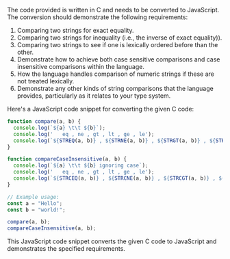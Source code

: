 The code provided is written in C and needs to be converted to JavaScript. The conversion should demonstrate the following requirements:

1. Comparing two strings for exact equality.
2. Comparing two strings for inequality (i.e., the inverse of exact equality)).
3. Comparing two strings to see if one is lexically ordered before than the other.
4. Demonstrate how to achieve both case sensitive comparisons and case insensitive comparisons within the language.
5. How the language handles comparison of numeric strings if these are not treated lexically.
6. Demonstrate any other kinds of string comparisons that the language provides, particularly as it relates to your type system.

Here's a JavaScript code snippet for converting the given C code:

```javascript
function compare(a, b) {
  console.log(`${a} \t\t ${b}`);
  console.log('   eq , ne , gt , lt , ge , le');
  console.log(`${STREQ(a, b)} , ${STRNE(a, b)} , ${STRGT(a, b)} , ${STRLT(a, b)} , ${STRGE(a, b)} , ${STRLE(a, b)}`);
}

function compareCaseInsensitive(a, b) {
  console.log(`${a} \t\t ${b} ignoring case`);
  console.log('   eq , ne , gt , lt , ge , le');
  console.log(`${STRCEQ(a, b)} , ${STRCNE(a, b)} , ${STRCGT(a, b)} , ${STRCLT(a, b)} , ${STRCGE(a, b)} , ${STRCLE(a, b)}`);
}

// Example usage:
const a = "Hello";
const b = "world!";

compare(a, b);
compareCaseInsensitive(a, b);
```

This JavaScript code snippet converts the given C code to JavaScript and demonstrates the specified requirements.

